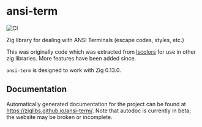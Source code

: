 # ansi-term

![CI](https://github.com/ziglibs/ansi-term/workflows/CI/badge.svg)

Zig library for dealing with ANSI Terminals (escape codes, styles, etc.)

This was originally code which was extracted from
[lscolors](https://github.com/ziglibs/lscolors) for use in
other zig libraries. More features have been added since.

`ansi-term` is designed to work with Zig 0.13.0.

## Documentation

Automatically generated documentation for the project
can be found at https://ziglibs.github.io/ansi-term/.
Note that autodoc is currently in beta; the website may be broken or incomplete.
